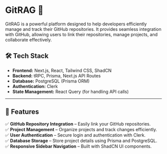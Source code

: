 # **GitRAG** 🚀  

GitRAG is a powerful platform designed to help developers efficiently manage and track their GitHub repositories. It provides seamless integration with GitHub, allowing users to link their repositories, manage projects, and collaborate effectively.  

## **🛠 Tech Stack**
- **Frontend:** Next.js, React, Tailwind CSS, ShadCN  
- **Backend:** tRPC, Prisma, Next.js API Routes  
- **Database:** PostgreSQL (Prisma ORM)  
- **Authentication:** Clerk  
- **State Management:** React Query (for handling API calls)  

---

## **📌 Features**
✅ **GitHub Repository Integration** – Easily link your GitHub repositories.  
✅ **Project Management** – Organize projects and track changes efficiently.  
✅ **User Authentication** – Secure login and authentication with Clerk.  
✅ **Database Storage** – Store project details using Prisma and PostgreSQL.  
✅ **Responsive Sidebar Navigation** – Built with ShadCN UI components.  

